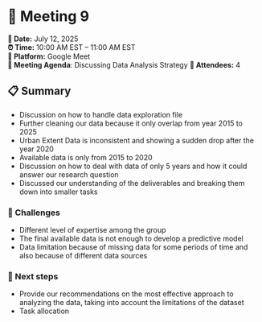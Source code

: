 # 📝 Meeting 9

**📅 Date:** July 12, 2025  
**⏰ Time:** 10:00 AM EST – 11:00 AM EST  
**📍 Platform:** Google Meet  
**📜 Meeting Agenda**: Discussing Data Analysis Strategy
**👥 Attendees:** 4

## 📋 Summary

- Discussion on how to handle data exploration file
- Further cleaning our data because it only overlap from year 2015 to 2025
- Urban Extent Data is inconsistent and showing a sudden drop after the year 2020
- Available data is only from 2015 to 2020
- Discussion on how to deal with data of only 5 years and how it could answer
  our research question
- Discussed our understanding of the deliverables and breaking
  them down into smaller tasks

### 📑 Challenges

- Different level of expertise among the group
- The final available data is not enough to develop a predictive model
- Data limitation because of missing data for some periods of time and also
  because of different data sources

### 🚀 Next steps

- Provide our recommendations on the most effective approach to analyzing the
  data, taking into account the limitations of the dataset
- Task allocation
